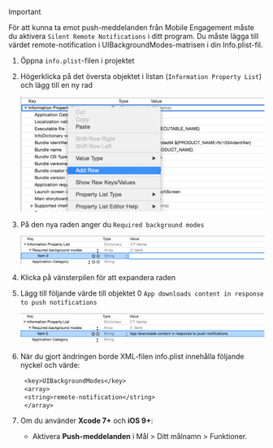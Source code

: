 > [!IMPORTANT]
> För att kunna ta emot push-meddelanden från Mobile Engagement måste du aktivera `Silent Remote Notifications` i ditt program. Du måste lägga till värdet remote-notification i UIBackgroundModes-matrisen i din Info.plist-fil.
> 
> 

1. Öppna `info.plist`-filen i projektet
2. Högerklicka på det översta objektet i listan (`Information Property List`) och lägg till en ny rad
   
    ![](./media/mobile-engagement-ios-silent-push/xcode-plist-add-silent-push1.png)
3. På den nya raden anger du `Required background modes`
   
    ![](./media/mobile-engagement-ios-silent-push/xcode-plist-add-silent-push2.png)
4. Klicka på vänsterpilen för att expandera raden
5. Lägg till följande värde till objektet 0 `App downloads content in response to push notifications`
   
    ![](./media/mobile-engagement-ios-silent-push/xcode-plist-add-silent-push3.png)
6. När du gjort ändringen borde XML-filen info.plist innehålla följande nyckel och värde:
   
        <key>UIBackgroundModes</key>
        <array>
        <string>remote-notification</string>
        </array>
7. Om du använder **Xcode 7+** och **iOS 9+**:
   
   * Aktivera **Push-meddelanden** i Mål > Ditt målnamn > Funktioner.

<!--HONumber=Jun16_HO2-->


